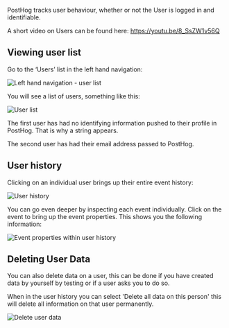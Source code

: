 PostHog tracks user behaviour, whether or not the User is logged in and identifiable.

A short video on Users can be found here: https://youtu.be/8_SsZW1v56Q

## Viewing user list

Go to the ‘Users’ list in the left hand navigation:

![Left hand navigation - user list](https://posthog.com/wp-content/uploads/2020/02/Screenshot-2020-02-09-at-13.43.23.png)

You will see a list of users, something like this:

![User list](https://posthog.com/wp-content/uploads/2020/02/Screenshot-2020-02-09-at-13.47.06-1024x196.png)

The first user has had no identifying information pushed to their profile in PostHog. That is why a string appears.

The second user has had their email address passed to PostHog.

## User history

Clicking on an individual user brings up their entire event history:

![User history](https://posthog.com/wp-content/uploads/2020/02/Screenshot-2020-02-09-at-13.51.03-1024x292.png)

You can go even deeper by inspecting each event individually. Click on the event to bring up the event properties. This shows you the following information:

![Event properties within user history](https://posthog.com/wp-content/uploads/2020/02/Screenshot-2020-02-09-at-13.52.24-1024x220.png)

## Deleting User Data

You can also delete data on a user, this can be done if you have created data by yourself by testing or if a user asks you to do so.

When in the user history you can select 'Delete all data on this person' this will delete all information on that user permanently.

![Delete user data](https://posthog.com/wp-content/uploads/2020/03/Posthog-16.png)

